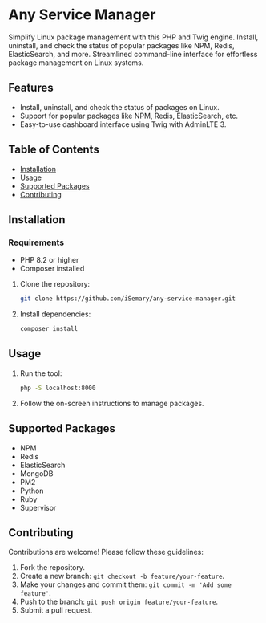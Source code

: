 # Any Service Manager

Simplify Linux package management with this PHP and Twig engine. Install, uninstall, and check the status of popular packages like NPM, Redis, ElasticSearch, and more. Streamlined command-line interface for effortless package management on Linux systems.

## Features

- Install, uninstall, and check the status of packages on Linux.
- Support for popular packages like NPM, Redis, ElasticSearch, etc.
- Easy-to-use dashboard interface using Twig with AdminLTE 3.

## Table of Contents

- [Installation](#installation)
- [Usage](#usage)
- [Supported Packages](#supported-packages)
- [Contributing](#contributing)

## Installation

### Requirements

- PHP 8.2 or higher
- Composer installed

1. Clone the repository:

   ```bash
   git clone https://github.com/iSemary/any-service-manager.git
   ```

2. Install dependencies:

   ```bash
   composer install
   ```

## Usage

1. Run the tool:

   ```bash
   php -S localhost:8000
   ```

2. Follow the on-screen instructions to manage packages.

## Supported Packages

- NPM
- Redis
- ElasticSearch
- MongoDB
- PM2
- Python
- Ruby
- Supervisor

## Contributing

Contributions are welcome! Please follow these guidelines:

1. Fork the repository.
2. Create a new branch: `git checkout -b feature/your-feature`.
3. Make your changes and commit them: `git commit -m 'Add some feature'`.
4. Push to the branch: `git push origin feature/your-feature`.
5. Submit a pull request.

